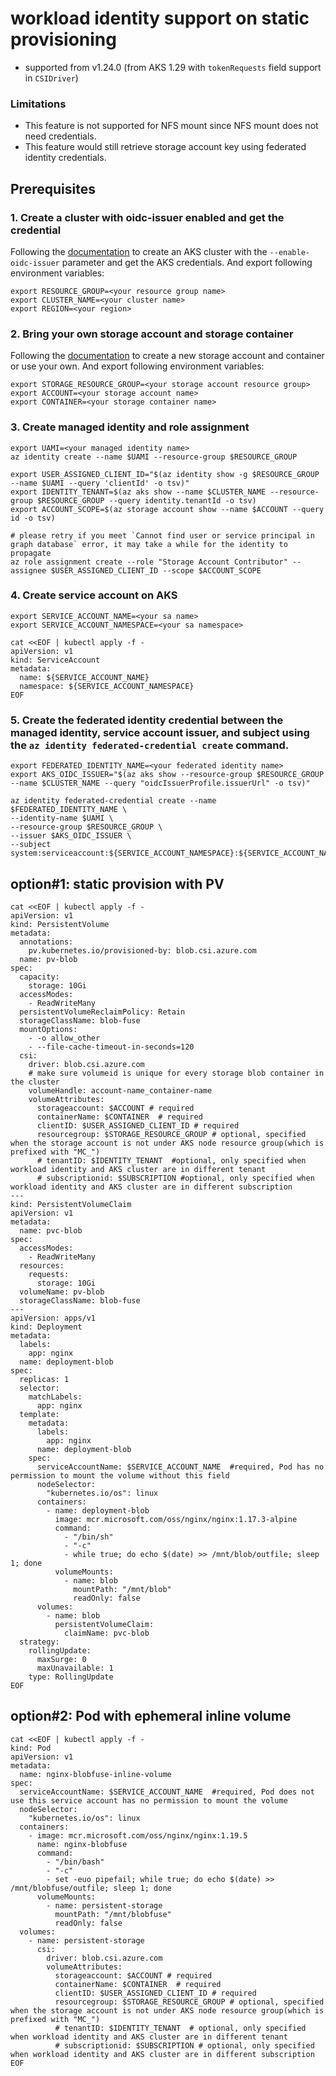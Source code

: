 # workload identity support on static provisioning
 - supported from v1.24.0 (from AKS 1.29 with `tokenRequests` field support in `CSIDriver`)

### Limitations
 - This feature is not supported for NFS mount since NFS mount does not need credentials.
 - This feature would still retrieve storage account key using federated identity credentials.

## Prerequisites
### 1. Create a cluster with oidc-issuer enabled and get the credential

Following the [documentation](https://learn.microsoft.com/en-us/azure/aks/use-oidc-issuer#create-an-aks-cluster-with-oidc-issuer) to create an AKS cluster with the `--enable-oidc-issuer` parameter and get the AKS credentials. And export following environment variables:
```
export RESOURCE_GROUP=<your resource group name>
export CLUSTER_NAME=<your cluster name>
export REGION=<your region>
```

### 2. Bring your own storage account and storage container
Following the [documentation](https://learn.microsoft.com/en-us/azure/storage/blobs/storage-quickstart-blobs-cli) to create a new storage account and container or use your own. And export following environment variables:
```
export STORAGE_RESOURCE_GROUP=<your storage account resource group>
export ACCOUNT=<your storage account name>
export CONTAINER=<your storage container name>
```

### 3. Create managed identity and role assignment
```
export UAMI=<your managed identity name>
az identity create --name $UAMI --resource-group $RESOURCE_GROUP

export USER_ASSIGNED_CLIENT_ID="$(az identity show -g $RESOURCE_GROUP --name $UAMI --query 'clientId' -o tsv)"
export IDENTITY_TENANT=$(az aks show --name $CLUSTER_NAME --resource-group $RESOURCE_GROUP --query identity.tenantId -o tsv)
export ACCOUNT_SCOPE=$(az storage account show --name $ACCOUNT --query id -o tsv)

# please retry if you meet `Cannot find user or service principal in graph database` error, it may take a while for the identity to propagate
az role assignment create --role "Storage Account Contributor" --assignee $USER_ASSIGNED_CLIENT_ID --scope $ACCOUNT_SCOPE
```

### 4. Create service account on AKS
```
export SERVICE_ACCOUNT_NAME=<your sa name>
export SERVICE_ACCOUNT_NAMESPACE=<your sa namespace>

cat <<EOF | kubectl apply -f -
apiVersion: v1
kind: ServiceAccount
metadata:
  name: ${SERVICE_ACCOUNT_NAME}
  namespace: ${SERVICE_ACCOUNT_NAMESPACE}
EOF
```

### 5. Create the federated identity credential between the managed identity, service account issuer, and subject using the `az identity federated-credential create` command.
```
export FEDERATED_IDENTITY_NAME=<your federated identity name>
export AKS_OIDC_ISSUER="$(az aks show --resource-group $RESOURCE_GROUP --name $CLUSTER_NAME --query "oidcIssuerProfile.issuerUrl" -o tsv)"

az identity federated-credential create --name $FEDERATED_IDENTITY_NAME \
--identity-name $UAMI \
--resource-group $RESOURCE_GROUP \
--issuer $AKS_OIDC_ISSUER \
--subject system:serviceaccount:${SERVICE_ACCOUNT_NAMESPACE}:${SERVICE_ACCOUNT_NAME}
```

## option#1: static provision with PV
```
cat <<EOF | kubectl apply -f -
apiVersion: v1
kind: PersistentVolume
metadata:
  annotations:
    pv.kubernetes.io/provisioned-by: blob.csi.azure.com
  name: pv-blob
spec:
  capacity:
    storage: 10Gi
  accessModes:
    - ReadWriteMany
  persistentVolumeReclaimPolicy: Retain
  storageClassName: blob-fuse
  mountOptions:
    - -o allow_other
    - --file-cache-timeout-in-seconds=120
  csi:
    driver: blob.csi.azure.com
    # make sure volumeid is unique for every storage blob container in the cluster
    volumeHandle: account-name_container-name
    volumeAttributes:
      storageaccount: $ACCOUNT # required
      containerName: $CONTAINER  # required
      clientID: $USER_ASSIGNED_CLIENT_ID # required
      resourcegroup: $STORAGE_RESOURCE_GROUP # optional, specified when the storage account is not under AKS node resource group(which is prefixed with "MC_")
      # tenantID: $IDENTITY_TENANT  #optional, only specified when workload identity and AKS cluster are in different tenant
      # subscriptionid: $SUBSCRIPTION #optional, only specified when workload identity and AKS cluster are in different subscription
---
kind: PersistentVolumeClaim
apiVersion: v1
metadata:
  name: pvc-blob
spec:
  accessModes:
    - ReadWriteMany
  resources:
    requests:
      storage: 10Gi
  volumeName: pv-blob
  storageClassName: blob-fuse
---
apiVersion: apps/v1
kind: Deployment
metadata:
  labels:
    app: nginx
  name: deployment-blob
spec:
  replicas: 1
  selector:
    matchLabels:
      app: nginx
  template:
    metadata:
      labels:
        app: nginx
      name: deployment-blob
    spec:
      serviceAccountName: $SERVICE_ACCOUNT_NAME  #required, Pod has no permission to mount the volume without this field
      nodeSelector:
        "kubernetes.io/os": linux
      containers:
        - name: deployment-blob
          image: mcr.microsoft.com/oss/nginx/nginx:1.17.3-alpine
          command:
            - "/bin/sh"
            - "-c"
            - while true; do echo $(date) >> /mnt/blob/outfile; sleep 1; done
          volumeMounts:
            - name: blob
              mountPath: "/mnt/blob"
              readOnly: false
      volumes:
        - name: blob
          persistentVolumeClaim:
            claimName: pvc-blob
  strategy:
    rollingUpdate:
      maxSurge: 0
      maxUnavailable: 1
    type: RollingUpdate
EOF
```

## option#2: Pod with ephemeral inline volume
```
cat <<EOF | kubectl apply -f -
kind: Pod
apiVersion: v1
metadata:
  name: nginx-blobfuse-inline-volume
spec:
  serviceAccountName: $SERVICE_ACCOUNT_NAME  #required, Pod does not use this service account has no permission to mount the volume
  nodeSelector:
    "kubernetes.io/os": linux
  containers:
    - image: mcr.microsoft.com/oss/nginx/nginx:1.19.5
      name: nginx-blobfuse
      command:
        - "/bin/bash"
        - "-c"
        - set -euo pipefail; while true; do echo $(date) >> /mnt/blobfuse/outfile; sleep 1; done
      volumeMounts:
        - name: persistent-storage
          mountPath: "/mnt/blobfuse"
          readOnly: false
  volumes:
    - name: persistent-storage
      csi:
        driver: blob.csi.azure.com
        volumeAttributes:
          storageaccount: $ACCOUNT # required
          containerName: $CONTAINER  # required
          clientID: $USER_ASSIGNED_CLIENT_ID # required
          resourcegroup: $STORAGE_RESOURCE_GROUP # optional, specified when the storage account is not under AKS node resource group(which is prefixed with "MC_")
          # tenantID: $IDENTITY_TENANT  # optional, only specified when workload identity and AKS cluster are in different tenant
          # subscriptionid: $SUBSCRIPTION # optional, only specified when workload identity and AKS cluster are in different subscription
EOF
```
